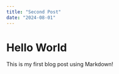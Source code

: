 ```yaml
---
title: "Second Post"
date: "2024-08-01"
---
```


# Hello World

This is my first blog post using Markdown!
